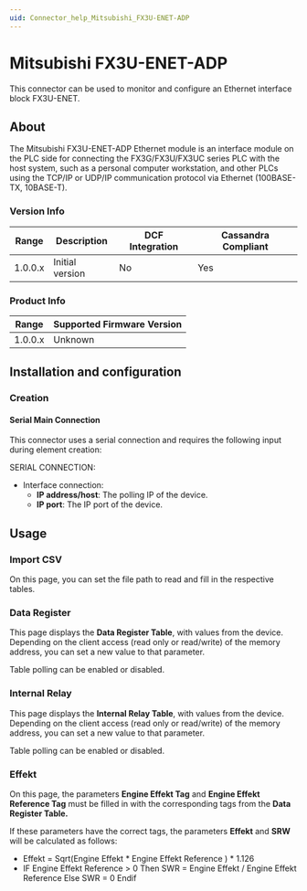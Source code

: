 ```yaml
---
uid: Connector_help_Mitsubishi_FX3U-ENET-ADP
---
```


# Mitsubishi FX3U-ENET-ADP

This connector can be used to monitor and configure an Ethernet interface block FX3U-ENET.

## About

The Mitsubishi FX3U-ENET-ADP Ethernet module is an interface module on the PLC side for connecting the FX3G/FX3U/FX3UC series PLC with the host system, such as a personal computer workstation, and other PLCs using the TCP/IP or UDP/IP communication protocol via Ethernet (100BASE-TX, 10BASE-T).

### Version Info

| **Range** | **Description** | **DCF Integration** | **Cassandra Compliant** |
|------------------|-----------------|---------------------|-------------------------|
| 1.0.0.x          | Initial version | No                  | Yes                     |

### Product Info

| Range | Supported Firmware Version |
|------------------|-----------------------------|
| 1.0.0.x          | Unknown                     |

## Installation and configuration

### Creation

#### Serial Main Connection

This connector uses a serial connection and requires the following input during element creation:

SERIAL CONNECTION:

- Interface connection:
  - **IP address/host**: The polling IP of the device.
  - **IP port**: The IP port of the device.

## Usage

### Import CSV

On this page, you can set the file path to read and fill in the respective tables.

### Data Register

This page displays the **Data Register Table**, with values from the device. Depending on the client access (read only or read/write) of the memory address, you can set a new value to that parameter.

Table polling can be enabled or disabled.

### Internal Relay

This page displays the **Internal Relay Table**, with values from the device. Depending on the client access (read only or read/write) of the memory address, you can set a new value to that parameter.

Table polling can be enabled or disabled.

### Effekt

On this page, the parameters **Engine Effekt Tag** and **Engine Effekt Reference Tag** must be filled in with the corresponding tags from the **Data Register Table.**

If these parameters have the correct tags, the parameters **Effekt** and **SRW** will be calculated as follows:

- Effekt = Sqrt(Engine Effekt \* Engine Effekt Reference ) \* 1.126
- IF Engine Effekt Reference \> 0 Then SWR = Engine Effekt / Engine Effekt Reference
  Else
  SWR = 0
  Endif
